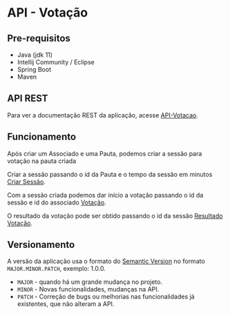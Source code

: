 # API - Votação

## Pre-requisitos

* Java (jdk 11)
* Intellij Community / Eclipse
* Spring Boot
* Maven

## API REST

Para ver a documentação REST da aplicação, acesse [API-Votacao](https://dcc-api-votacao.herokuapp.com/swagger-ui.html).

## Funcionamento

Após criar um Associado e uma Pauta, podemos criar a sessão para votação na pauta criada

Criar a sessão passando o id da Pauta e o tempo da sessão em minutos [Criar Sessão](https://dcc-api-votacao.herokuapp.com/swagger-ui.html#/sessao-controller/addUsingPOST_2).

Com a sessão criada podemos dar início a votação passando o id da sessão e id do associado [Votação](https://dcc-api-votacao.herokuapp.com/swagger-ui.html#/sessao-controller/votacaoUsingPOST).

O resultado da votação pode ser obtido passando o id da sessão [Resultado Votação](https://dcc-api-votacao.herokuapp.com/swagger-ui.html#/sessao-controller/findByIdUsingGET_2).

## Versionamento

A versão da aplicação usa o formato do [Semantic Version](https://semver.org/) no formato `MAJOR.MINOR.PATCH`, exemplo: 1.0.0.

* `MAJOR` - quando há um grande mudança no projeto.
* `MINOR` - Novas funcionalidades, mudanças na API.
* `PATCH` - Correção de bugs ou melhorias nas funcionalidades já existentes, que não alteram a API.